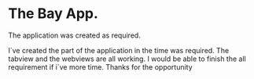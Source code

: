 #  The Bay App.

The application was created as required.

I´ve created the part of the application in the time was required.
The tabview and the webviews are all working.
I would be able to finish the all requirement if i´ve more time.
Thanks for the opportunity


